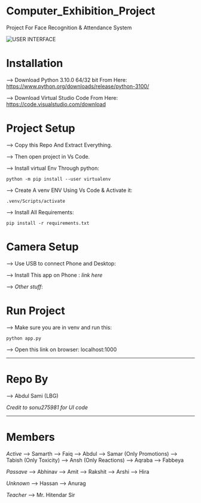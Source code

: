 # Computer_Exhibition_Project
Project For Face Recognition & Attendance System

![USER INTERFACE](https://github.com/user-attachments/assets/0571f543-1f7e-4b9a-a8c6-1127ec1747e5)

# Installation 

--> Download Python 3.10.0 64/32 bit From Here:
    https://www.python.org/downloads/release/python-3100/

--> Download Virtual Studio Code From Here:
    https://code.visualstudio.com/download

# Project Setup 

--> Copy this Repo And Extract Everything.

--> Then open project in Vs Code.

--> Install virtual Env Through python:
    
```
python -m pip install --user virtualenv
```

--> Create A venv ENV Using Vs Code & Activate it:

```
.venv/Scripts/activate
```
--> Install All Requirements:

```
pip install -r requirements.txt
```

# Camera Setup

--> Use USB to connect Phone and Desktop:

--> Install This app on Phone :
    *link here*

--> *Other stuff*:

# Run Project

--> Make sure you are in venv and run this:

```
python app.py
```

--> Open this link on browser:
    localhost:1000

-----------------------------------------------------------------------------------------------------
# Repo By 

--> Abdul Sami (LBG)

*Credit to sonu275981 for UI code*

-----------------------------------------------------------------------------------------------------

# Members 

*Active*
--> Samarth
--> Faiq
--> Abdul
--> Samar (Only Promotions)
--> Tabish (Only Toxicity)
--> Ansh (Only Reactions)
--> Aqraba
--> Fabbeya

*Passave*
--> Abhinav
--> Amit
--> Rakshit
--> Arshi
--> Hira

*Unknown*
--> Hassan
--> Anurag

*Teacher*
--> Mr. Hitendar Sir





